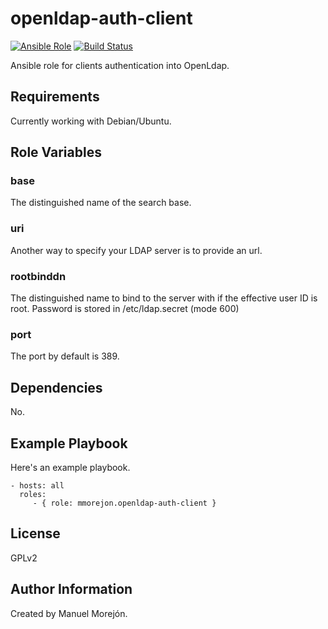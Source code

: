 openldap-auth-client
=========

[![Ansible Role](https://img.shields.io/badge/ansible--galaxy-mmorejon.openldap--auth--client-blue.svg)](https://galaxy.ansible.com/mmorejon/openldap-auth-client)
[![Build Status](https://travis-ci.org/mmorejon/openldap-auth-client.svg?branch=master)](https://travis-ci.org/mmorejon/openldap-auth-client)

Ansible role for clients authentication into OpenLdap.

Requirements
------------

Currently working with Debian/Ubuntu.

Role Variables
--------------

### base
The distinguished name of the search base.

### uri
Another way to specify your LDAP server is to provide an url.

### rootbinddn
The distinguished name to bind to the server with if the effective user ID is root. Password is stored in /etc/ldap.secret (mode 600)

### port
The port by default is 389.


Dependencies
------------

No.

Example Playbook
----------------

Here's an example playbook.

    - hosts: all
      roles:
         - { role: mmorejon.openldap-auth-client }

License
-------

GPLv2

Author Information
------------------

Created by Manuel Morejón. 
